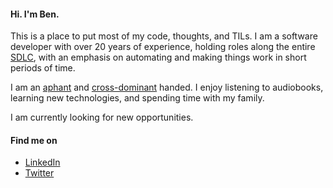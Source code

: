 
#### Hi.  I'm Ben.  
This is a place to put most of my code, thoughts, and TILs.  I am a software developer with over 20 years of experience, holding roles along the entire [SDLC](https://en.wikibooks.org/wiki/Introduction_to_Software_Engineering/Process/Life_Cycle), with an emphasis on automating and making things work in short periods of time.

I am an [aphant](https://en.wikipedia.org/wiki/Aphantasia) and [cross-dominant](https://en.wikipedia.org/wiki/Cross-dominance) handed.  I enjoy listening to audiobooks, learning new technologies, and spending time with my family.  

I am currently looking for new opportunities.

#### Find me on
* [LinkedIn](https://www.linkedin.com/in/benjaminmetzler/)
* [Twitter](https://twitter.com/benjaminmetzler)



<!--
**benjaminmetzler/benjaminmetzler** is a ✨ _special_ ✨ repository because its `README.md` (this file) appears on your GitHub profile.

Here are some ideas to get you started:

- 🔭 I’m currently working on ...
- 🌱 I’m currently learning ...
- 👯 I’m looking to collaborate on ...
- 🤔 I’m looking for help with ...
- 💬 Ask me about ...
- 📫 How to reach me: ...
- 😄 Pronouns: ...
- ⚡ Fun fact: ...
-->
